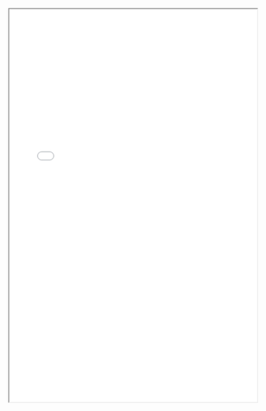<iframe
  src="Game+Design+Portfoliov2.pdf"
  style="width:100%; height:800px;"
  title="Game Design Portfolio"
  loading="lazy"
></iframe>
